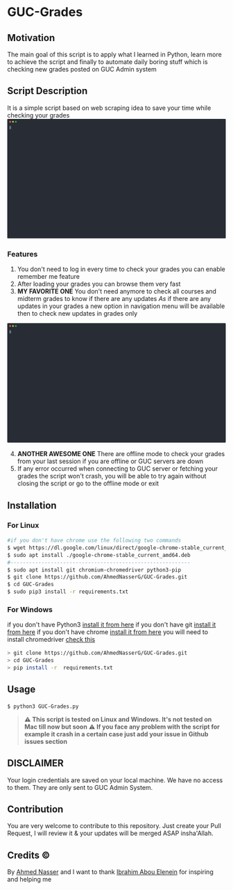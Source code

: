 # GUC-Grades

## Motivation
The main goal of this script is to apply what I learned in Python, learn more to achieve the script and finally to automate daily boring stuff which is checking new grades posted on GUC Admin system

## Script Description
It is a simple script based on web scraping idea to save your time while checking your grades
<img src="./SVGS/offline_mode.svg">

### Features
1. You don't need to log in every time to check your grades you can enable remember me feature
2. After loading your grades you can browse them very fast
3. **MY FAVORITE ONE** You don't need anymore to check all courses and midterm grades to know if there are any updates *As* if there are any updates in your grades a new option in navigation menu will be available then to check new updates in grades only 
<img src="./SVGS/grade_updates.svg">
   
4. **ANOTHER AWESOME ONE** There are offline mode to check your grades from your last session if you are offline or GUC servers are down
5. If any error occurred when connecting to GUC server or fetching your grades the script won't crash, you will be able to try again without closing the script or go to the offline mode or exit

## Installation
### For Linux
```bash
#if you don't have chrome use the following two commands
$ wget https://dl.google.com/linux/direct/google-chrome-stable_current_amd64.deb
$ sudo apt install ./google-chrome-stable_current_amd64.deb
#----------------------------------------------------------
$ sudo apt install git chromium-chromedriver python3-pip 
$ git clone https://github.com/AhmedNasserG/GUC-Grades.git
$ cd GUC-Grades
$ sudo pip3 install -r requirements.txt
```
### For Windows
if you don't have Python3 [install it from here](https://www.python.org/downloads/)
if you don't have git [install it from here](https://git-scm.com/download/win)
if you don't have chrome [install it from here](https://www.google.com/chrome/)
you will need to install chromedriver [check this](http://jonathansoma.com/lede/foundations-2018/classes/selenium/selenium-windows-install/)


```bash
> git clone https://github.com/AhmedNasserG/GUC-Grades.git
> cd GUC-Grades
> pip install -r  requirements.txt
```
## Usage

```
$ python3 GUC-Grades.py
```
> **⚠️ This script is tested on Linux and Windows. It's not tested on Mac till now but soon**
> **⚠️ If you face any problem with the script for example it crash in a certain case just add your issue in Github issues section**
## DISCLAIMER
Your login credentials are saved on your local machine. We have no access to them. They are only sent to GUC Admin System.

## Contribution
You are very welcome to contribute to this repository. Just create your Pull Request, I will review it & your updates will be merged ASAP insha'Allah.

## Credits ©
By [Ahmed Nasser](https://github.com/AhmedNasserG)
and I want to thank [Ibrahim Abou Elenein](https://github.com/aboueleyes) for inspiring and helping me 



